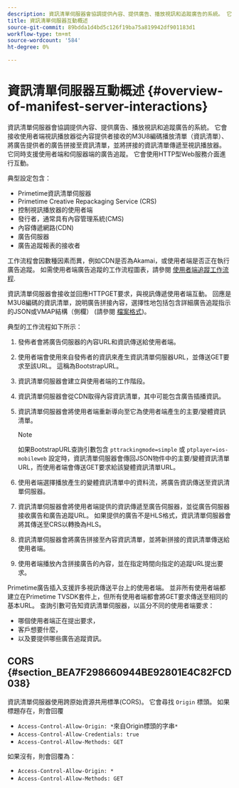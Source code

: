 ```yaml
---
description: 資訊清單伺服器會協調提供內容、提供廣告、播放視訊和追蹤廣告的系統。 它會接收使用者端視訊播放器從內容提供者接收的M3U8編碼播放清單（資訊清單）、將廣告提供者的廣告拼接至資訊清單，並將拼接的資訊清單傳遞至視訊播放器。 它同時支援使用者端和伺服器端的廣告追蹤。 它會使用HTTP型Web服務介面進行互動。
title: 資訊清單伺服器互動概述
source-git-commit: 89bdda1d4bd5c126f19ba75a819942df901183d1
workflow-type: tm+mt
source-wordcount: '584'
ht-degree: 0%

---
```



# 資訊清單伺服器互動概述 {#overview-of-manifest-server-interactions}

資訊清單伺服器會協調提供內容、提供廣告、播放視訊和追蹤廣告的系統。 它會接收使用者端視訊播放器從內容提供者接收的M3U8編碼播放清單（資訊清單）、將廣告提供者的廣告拼接至資訊清單，並將拼接的資訊清單傳遞至視訊播放器。 它同時支援使用者端和伺服器端的廣告追蹤。 它會使用HTTP型Web服務介面進行互動。

典型設定包含：

* Primetime資訊清單伺服器
* Primetime Creative Repackaging Service (CRS)
* 控制視訊播放器的使用者端
* 發行者，通常具有內容管理系統(CMS)
* 內容傳遞網路(CDN)
* 廣告伺服器
* 廣告追蹤報表的接收者

工作流程會因數種因素而異，例如CDN是否為Akamai，或使用者端是否正在執行廣告追蹤。 如需使用者端廣告追蹤的工作流程圖表，請參閱 [使用者端追蹤工作流程](/help/primetime-ad-insertion/~old-msapi-topics/ms-at-effectiveness/notvsdk-csat-overview.md#section_cst_flow).

資訊清單伺服器會接收並回應HTTPGET要求，與視訊傳遞使用者端互動。 回應是M3U8編碼的資訊清單，說明廣告拼接內容，選擇性地包括包含詳細廣告追蹤指示的JSON或VMAP結構（側欄） (請參閱 [檔案格式](/help/primetime-ad-insertion/~old-msapi-topics/ms-list-file-formats/ms-api-file-formats.md))。

典型的工作流程如下所示：

1. 發佈者會將廣告伺服器的內容URL和資訊傳送給使用者端。
1. 使用者端會使用來自發佈者的資訊來產生資訊清單伺服器URL，並傳送GET要求至該URL。 這稱為BootstrapURL。
1. 資訊清單伺服器會建立與使用者端的工作階段。
1. 資訊清單伺服器會從CDN取得內容資訊清單，其中可能包含廣告插播資訊。
1. 資訊清單伺服器會將使用者端重新導向至它為使用者端產生的主要/變體資訊清單。

   >[!NOTE]
   >
   >如果BootstrapURL查詢引數包含 `pttrackingmode=simple` 或 `ptplayer=ios-mobileweb` 設定時，資訊清單伺服器會傳回JSON物件中的主要/變體資訊清單URL，而使用者端會傳送GET要求給該變體資訊清單URL。

1. 使用者端選擇播放產生的變體資訊清單中的資料流，將廣告資訊傳送至資訊清單伺服器。
1. 資訊清單伺服器會將使用者端提供的資訊傳遞至廣告伺服器，並從廣告伺服器接收廣告和廣告追蹤URL。 如果提供的廣告不是HLS格式，資訊清單伺服器會將其傳送至CRS以轉換為HLS。
1. 資訊清單伺服器會將廣告拼接至內容資訊清單，並將新拼接的資訊清單傳送給使用者端。
1. 使用者端播放內含拼接廣告的內容，並在指定時間向指定的追蹤URL提出要求。

Primetime廣告插入支援許多視訊傳送平台上的使用者端。 並非所有使用者端都建立在Primetime TVSDK套件上，但所有使用者端都會將GET要求傳送至相同的基本URL。 查詢引數可告知資訊清單伺服器，以區分不同的使用者端要求：

* 哪個使用者端正在提出要求，
* 客戶想要什麼，
* 以及要提供哪些廣告追蹤資訊。

## CORS {#section_BEA7F298660944BE92801E4C82FCD038}

資訊清單伺服器使用跨原始資源共用標準(CORS)。 它會尋找 `Origin` 標頭。 如果標題存在，則會回覆

* `Access-Control-Allow-Origin: *`來自Origin標頭的字串`*`
* `Access-Control-Allow-Credentials: true`
* `Access-Control-Allow-Methods: GET`

如果沒有，則會回覆為：

* `Access-Control-Allow-Origin: *`
* `Access-Control-Allow-Methods: GET`